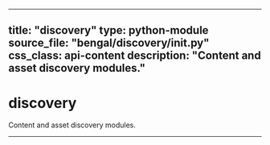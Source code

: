 
---
title: "discovery"
type: python-module
source_file: "bengal/discovery/__init__.py"
css_class: api-content
description: "Content and asset discovery modules."
---

# discovery

Content and asset discovery modules.

---



